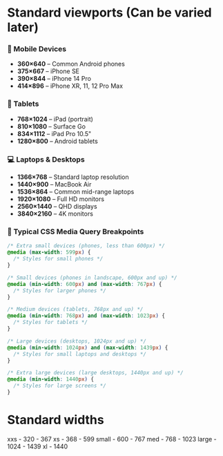 # Standard viewports (Can be varied later)

### 📱 Mobile Devices
- **360×640** – Common Android phones
- **375×667** – iPhone SE
- **390×844** – iPhone 14 Pro
- **414×896** – iPhone XR, 11, 12 Pro Max

### 📱 Tablets
- **768×1024** – iPad (portrait)
- **810×1080** – Surface Go
- **834×1112** – iPad Pro 10.5"
- **1280×800** – Android tablets

### 💻 Laptops & Desktops
- **1366×768** – Standard laptop resolution
- **1440×900** – MacBook Air
- **1536×864** – Common mid-range laptops
- **1920×1080** – Full HD monitors
- **2560×1440** – QHD displays
- **3840×2160** – 4K monitors

### 🧠 Typical CSS Media Query Breakpoints
```css
/* Extra small devices (phones, less than 600px) */
@media (max-width: 599px) {
  /* Styles for small phones */
}

/* Small devices (phones in landscape, 600px and up) */
@media (min-width: 600px) and (max-width: 767px) {
  /* Styles for larger phones */
}

/* Medium devices (tablets, 768px and up) */
@media (min-width: 768px) and (max-width: 1023px) {
  /* Styles for tablets */
}

/* Large devices (desktops, 1024px and up) */
@media (min-width: 1024px) and (max-width: 1439px) {
  /* Styles for small laptops and desktops */
}

/* Extra large devices (large desktops, 1440px and up) */
@media (min-width: 1440px) {
  /* Styles for large screens */
}

```
# Standard widths

xxs - 320 - 367
xs - 368 - 599
small - 600 - 767
med - 768 - 1023
large - 1024 - 1439
xl - 1440
